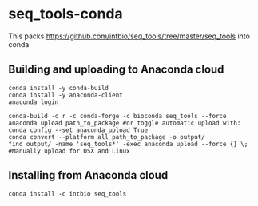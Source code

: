 # seq_tools-conda

This packs https://github.com/intbio/seq_tools/tree/master/seq_tools into conda

## Building and uploading to Anaconda cloud
```
conda install -y conda-build
conda install -y anaconda-client
anaconda login

conda-build -c r -c conda-forge -c bioconda seq_tools --force
anaconda upload path_to_package #or toggle automatic upload with: conda config --set anaconda_upload True
conda convert --platform all path_to_package -o output/
find output/ -name 'seq_tools*' -exec anaconda upload --force {} \;
#Manually upload for OSX and Linux
```

## Installing  from Anaconda cloud

```
conda install -c intbio seq_tools
```
